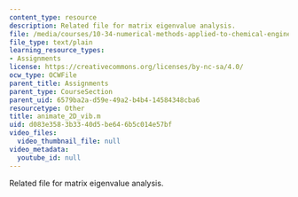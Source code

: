 ```yaml
---
content_type: resource
description: Related file for matrix eigenvalue analysis.
file: /media/courses/10-34-numerical-methods-applied-to-chemical-engineering-fall-2005/d083e3583b3340d5be646b5c014e57bf_animate_2D_vib.m
file_type: text/plain
learning_resource_types:
- Assignments
license: https://creativecommons.org/licenses/by-nc-sa/4.0/
ocw_type: OCWFile
parent_title: Assignments
parent_type: CourseSection
parent_uid: 6579ba2a-d59e-49a2-b4b4-14584348cba6
resourcetype: Other
title: animate_2D_vib.m
uid: d083e358-3b33-40d5-be64-6b5c014e57bf
video_files:
  video_thumbnail_file: null
video_metadata:
  youtube_id: null
---
```

Related file for matrix eigenvalue analysis.